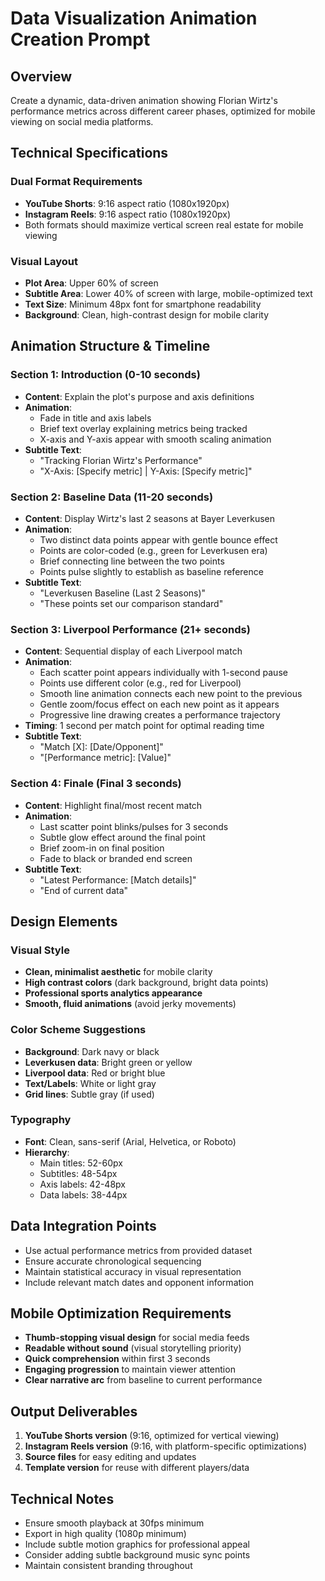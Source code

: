 # Data Visualization Animation Creation Prompt

## Overview
Create a dynamic, data-driven animation showing Florian Wirtz's performance metrics across different career phases, optimized for mobile viewing on social media platforms.

## Technical Specifications

### Dual Format Requirements
- **YouTube Shorts**: 9:16 aspect ratio (1080x1920px)
- **Instagram Reels**: 9:16 aspect ratio (1080x1920px)
- Both formats should maximize vertical screen real estate for mobile viewing

### Visual Layout
- **Plot Area**: Upper 60% of screen
- **Subtitle Area**: Lower 40% of screen with large, mobile-optimized text
- **Text Size**: Minimum 48px font for smartphone readability
- **Background**: Clean, high-contrast design for mobile clarity

## Animation Structure & Timeline

### Section 1: Introduction (0-10 seconds)
- **Content**: Explain the plot's purpose and axis definitions
- **Animation**: 
  - Fade in title and axis labels
  - Brief text overlay explaining metrics being tracked
  - X-axis and Y-axis appear with smooth scaling animation
- **Subtitle Text**: 
  - "Tracking Florian Wirtz's Performance"
  - "X-Axis: [Specify metric] | Y-Axis: [Specify metric]"

### Section 2: Baseline Data (11-20 seconds)
- **Content**: Display Wirtz's last 2 seasons at Bayer Leverkusen
- **Animation**:
  - Two distinct data points appear with gentle bounce effect
  - Points are color-coded (e.g., green for Leverkusen era)
  - Brief connecting line between the two points
  - Points pulse slightly to establish as baseline reference
- **Subtitle Text**:
  - "Leverkusen Baseline (Last 2 Seasons)"
  - "These points set our comparison standard"

### Section 3: Liverpool Performance (21+ seconds)
- **Content**: Sequential display of each Liverpool match
- **Animation**:
  - Each scatter point appears individually with 1-second pause
  - Points use different color (e.g., red for Liverpool)
  - Smooth line animation connects each new point to the previous
  - Gentle zoom/focus effect on each new point as it appears
  - Progressive line drawing creates a performance trajectory
- **Timing**: 1 second per match point for optimal reading time
- **Subtitle Text**: 
  - "Match [X]: [Date/Opponent]"
  - "[Performance metric]: [Value]"

### Section 4: Finale (Final 3 seconds)
- **Content**: Highlight final/most recent match
- **Animation**:
  - Last scatter point blinks/pulses for 3 seconds
  - Subtle glow effect around the final point
  - Brief zoom-in on final position
  - Fade to black or branded end screen
- **Subtitle Text**:
  - "Latest Performance: [Match details]"
  - "End of current data"

## Design Elements

### Visual Style
- **Clean, minimalist aesthetic** for mobile clarity
- **High contrast colors** (dark background, bright data points)
- **Professional sports analytics appearance**
- **Smooth, fluid animations** (avoid jerky movements)

### Color Scheme Suggestions
- **Background**: Dark navy or black
- **Leverkusen data**: Bright green or yellow
- **Liverpool data**: Red or bright blue
- **Text/Labels**: White or light gray
- **Grid lines**: Subtle gray (if used)

### Typography
- **Font**: Clean, sans-serif (Arial, Helvetica, or Roboto)
- **Hierarchy**: 
  - Main titles: 52-60px
  - Subtitles: 48-54px
  - Axis labels: 42-48px
  - Data labels: 38-44px

## Data Integration Points
- Use actual performance metrics from provided dataset
- Ensure accurate chronological sequencing
- Maintain statistical accuracy in visual representation
- Include relevant match dates and opponent information

## Mobile Optimization Requirements
- **Thumb-stopping visual design** for social media feeds
- **Readable without sound** (visual storytelling priority)
- **Quick comprehension** within first 3 seconds
- **Engaging progression** to maintain viewer attention
- **Clear narrative arc** from baseline to current performance

## Output Deliverables
1. **YouTube Shorts version** (9:16, optimized for vertical viewing)
2. **Instagram Reels version** (9:16, with platform-specific optimizations)
3. **Source files** for easy editing and updates
4. **Template version** for reuse with different players/data

## Technical Notes
- Ensure smooth playback at 30fps minimum
- Export in high quality (1080p minimum)
- Include subtle motion graphics for professional appeal
- Consider adding subtle background music sync points
- Maintain consistent branding throughout